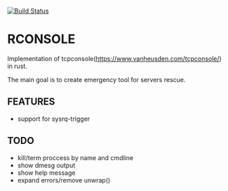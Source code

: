 [![Build Status](https://travis-ci.org/SmilingNavern/rconsole.svg?branch=master)](https://travis-ci.org/SmilingNavern/rconsole)


# RCONSOLE

Implementation of tcpconsole(https://www.vanheusden.com/tcpconsole/) in rust.

The main goal is to create emergency tool for servers rescue.

## FEATURES

* support for sysrq-trigger

## TODO

* kill/term proccess by name and cmdline
* show dmesg output
* show help message
* expand errors/remove unwrap()

